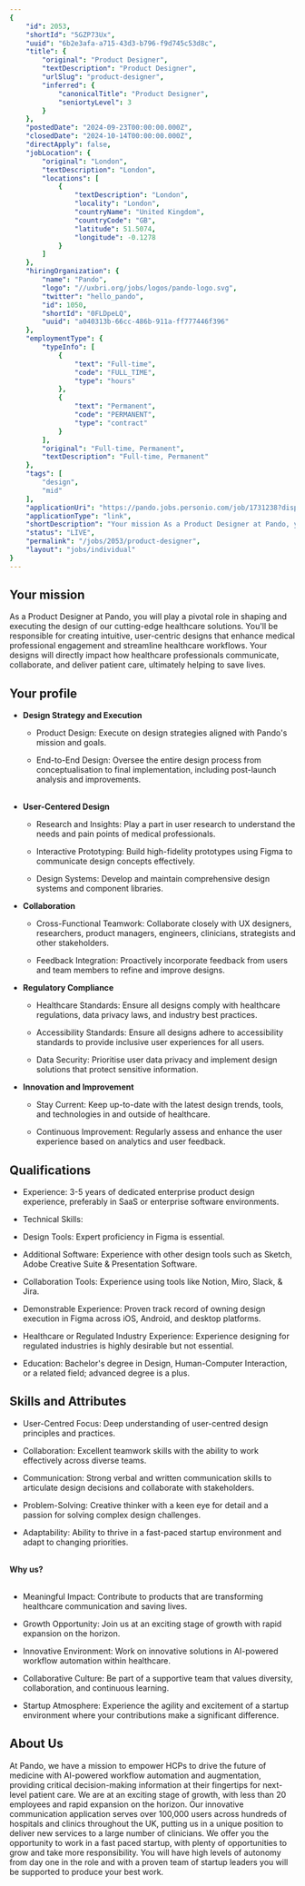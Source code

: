 ```yaml
---
{
	"id": 2053,
	"shortId": "5GZP73Ux",
	"uuid": "6b2e3afa-a715-43d3-b796-f9d745c53d8c",
	"title": {
		"original": "Product Designer",
		"textDescription": "Product Designer",
		"urlSlug": "product-designer",
		"inferred": {
			"canonicalTitle": "Product Designer",
			"seniortyLevel": 3
		}
	},
	"postedDate": "2024-09-23T00:00:00.000Z",
	"closedDate": "2024-10-14T00:00:00.000Z",
	"directApply": false,
	"jobLocation": {
		"original": "London",
		"textDescription": "London",
		"locations": [
			{
				"textDescription": "London",
				"locality": "London",
				"countryName": "United Kingdom",
				"countryCode": "GB",
				"latitude": 51.5074,
				"longitude": -0.1278
			}
		]
	},
	"hiringOrganization": {
		"name": "Pando",
		"logo": "//uxbri.org/jobs/logos/pando-logo.svg",
		"twitter": "hello_pando",
		"id": 1050,
		"shortId": "0FLDpeLQ",
		"uuid": "a040313b-66cc-486b-911a-ff777446f396"
	},
	"employmentType": {
		"typeInfo": [
			{
				"text": "Full-time",
				"code": "FULL_TIME",
				"type": "hours"
			},
			{
				"text": "Permanent",
				"code": "PERMANENT",
				"type": "contract"
			}
		],
		"original": "Full-time, Permanent",
		"textDescription": "Full-time, Permanent"
	},
	"tags": [
		"design",
		"mid"
	],
	"applicationUri": "https://pando.jobs.personio.com/job/1731238?display=en&language=en&pid=713e67cb-0dd6-477b-ab65-983c5e003dba&it=dKpV-h4BYYfNHH2RVSHwLA&_ghcid=71e67ea4-f328-4404-ad0c-95e7b0e31743#apply",
	"applicationType": "link",
	"shortDescription": "Your mission As a Product Designer at Pando, you will play a pivotal role in shaping and executing the design of our cutting-edge- healthcare solutions. You'll' be responsible for creating intuitive,",
	"status": "LIVE",
	"permalink": "/jobs/2053/product-designer",
	"layout": "jobs/individual"
}
---
```

<h2>Your mission</h2><p>As a Product Designer at Pando, you will play a pivotal role in shaping and executing the design of our cutting-edge healthcare solutions. You'll be responsible for creating intuitive, user-centric designs that enhance medical professional engagement and streamline healthcare workflows. Your designs will directly impact how healthcare professionals communicate, collaborate, and deliver patient care, ultimately helping to save lives.</p><h2>Your profile</h2><ul><li><p><strong>Design Strategy and Execution</strong></p><ul><li><p>Product Design: Execute on design strategies aligned with Pando's mission and goals.</p></li><li><p>End-to-End Design: Oversee the entire design process from conceptualisation to final implementation, including post-launch analysis and improvements.<br><br></p></li></ul></li><li><p><strong>User-Centered Design</strong></p><ul><li><p>Research and Insights: Play a part in user research to understand the needs and pain points of medical professionals.</p></li><li><p>Interactive Prototyping: Build high-fidelity prototypes using Figma to communicate design concepts effectively.</p></li><li><p>Design Systems: Develop and maintain comprehensive design systems and component libraries.</p></li></ul></li><li><p><strong>Collaboration</strong></p><ul><li><p>Cross-Functional Teamwork: Collaborate closely with UX designers, researchers, product managers, engineers, clinicians, strategists and other stakeholders.</p></li><li><p>Feedback Integration: Proactively incorporate feedback from users and team members to refine and improve designs.</p></li></ul></li><li><p><strong>Regulatory Compliance</strong></p><ul><li><p>Healthcare Standards: Ensure all designs comply with healthcare regulations, data privacy laws, and industry best practices.</p></li><li><p>Accessibility Standards: Ensure all designs adhere to accessibility standards to provide inclusive user experiences for all users.</p></li><li><p>Data Security: Prioritise user data privacy and implement design solutions that protect sensitive information.</p></li></ul></li><li><p><strong>Innovation and Improvement</strong></p><ul><li><p>Stay Current: Keep up-to-date with the latest design trends, tools, and technologies in and outside of healthcare.</p></li><li><p>Continuous Improvement: Regularly assess and enhance the user experience based on analytics and user feedback.</p></li></ul></li></ul><h2>Qualifications</h2><ul><li><p>Experience: 3-5 years of dedicated enterprise product design experience, preferably in SaaS or enterprise software environments.</p></li><li><p>Technical Skills:</p></li><li><p>Design Tools: Expert proficiency in Figma is essential.</p></li><li><p>Additional Software: Experience with other design tools such as Sketch, Adobe Creative Suite &amp; Presentation Software.</p></li><li><p>Collaboration Tools: Experience using tools like Notion, Miro, Slack, &amp; Jira.</p></li><li><p>Demonstrable Experience: Proven track record of owning design execution in Figma across iOS, Android, and desktop platforms.</p></li><li><p>Healthcare or Regulated Industry Experience: Experience designing for regulated industries is highly desirable but not essential.</p></li><li><p>Education: Bachelor's degree in Design, Human-Computer Interaction, or a related field; advanced degree is a plus.<br></p></li></ul><h2>Skills and Attributes</h2><ul><li><p>User-Centred Focus: Deep understanding of user-centred design principles and practices.</p></li><li><p>Collaboration: Excellent teamwork skills with the ability to work effectively across diverse teams.</p></li><li><p>Communication: Strong verbal and written communication skills to articulate design decisions and collaborate with stakeholders.</p></li><li><p>Problem-Solving: Creative thinker with a keen eye for detail and a passion for solving complex design challenges.</p></li><li><p>Adaptability: Ability to thrive in a fast-paced startup environment and adapt to changing priorities.<br><br></p></li></ul><p><strong>Why us?<br><br></strong></p><ul><li><p>Meaningful Impact: Contribute to products that are transforming healthcare communication and saving lives.</p></li><li><p>Growth Opportunity: Join us at an exciting stage of growth with rapid expansion on the horizon.</p></li><li><p>Innovative Environment: Work on innovative solutions in AI-powered workflow automation within healthcare.</p></li><li><p>Collaborative Culture: Be part of a supportive team that values diversity, collaboration, and continuous learning.</p></li><li><p>Startup Atmosphere: Experience the agility and excitement of a startup environment where your contributions make a significant difference.</p></li></ul><h2>About Us</h2><p>At Pando, we have a mission to empower HCPs to drive the future of medicine with AI-powered workflow automation and augmentation, providing critical decision-making information at their fingertips for next-level patient care. We are at an exciting stage of growth, with less than 20 employees and rapid expansion on the horizon. Our innovative communication application serves over 100,000 users across hundreds of hospitals and clinics throughout the UK, putting us in a unique position to deliver new services to a large number of clinicians. We offer you the opportunity to work in a fast paced startup, with plenty of opportunities to grow and take more responsibility. You will have high levels of autonomy from day one in the role and with a proven team of startup leaders you will be supported to produce your best work.</p>
